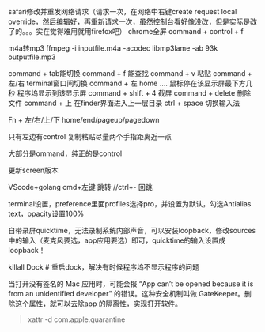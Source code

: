 safari修改并重发网络请求（请求一次，在网络中右键create request local override，然后编辑好，再重新请求一次，虽然控制台看好像没改，但是实际是改了的。。。实在觉得难用就用firefox吧）
chrome全屏 command + control + f

m4a转mp3
ffmpeg -i inputfile.m4a -acodec libmp3lame -ab 93k outputfile.mp3

command + tab能切换
command + f 能查找
command + v 粘贴
command + 左/右 terminal窗口间切换
command + 左 home ....
鼠标停在该显示屏最下方几秒 程序坞显示到该显示屏
command + shift + 4 截屏
command + delete 删除文件
command + 上 在finder界面进入上一层目录
ctrl + space 切换输入法

Fn + 左/右/上/下 home/end/pageup/pagedown

只有左边有control
复制粘贴尽量两个手指距离近一点

大部分是ommand，纯正的是control

更新screen版本


VScode+golang cmd+左键 跳转 //ctrl+- 回跳


terminal设置，preference里面profiles选择pro，并设置为默认，勾选Antialias text，opacity设置100%

自带录屏quicktime，无法录制系统内部声音，可以安装loopback，修改sources中的输入（麦克风要选，app应用要选）即可，quicktime的输入设置成loopback！

killall Dock  # 重启dock，解决有时候程序坞不显示程序的问题

当打开没有签名的 Mac 应用时，可能会报 “App can’t be opened because it is from an unidentified developer” 的错误。这种安全机制叫做 GateKeeper。删除这个属性，就可以去除app 的隔离性，实现打开软件。
>xattr -d  com.apple.quarantine <targetapp>